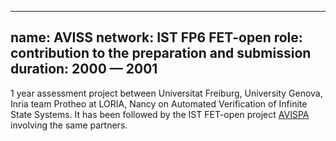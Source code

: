 
---
name: AVISS 
network: IST FP6 FET-open
role: contribution to the preparation and submission
duration: 2000 &mdash; 2001
---

1 year assessment project between Universitat Freiburg, University Genova, Inria team Protheo at LORIA, Nancy on Automated Verification of Infinite State Systems. It has been  followed by the IST FET-open project [AVISPA](http://www.avispa-project.org) involving the same partners. 
